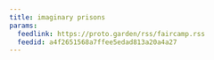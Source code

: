 ```yaml
---
title: imaginary prisons
params:
  feedlink: https://proto.garden/rss/faircamp.rss
  feedid: a4f2651568a7ffee5edad813a20a4a27
---
```

